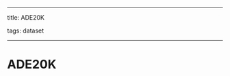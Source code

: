 
---

title: ADE20K

tags: dataset 

---

# ADE20K






























































